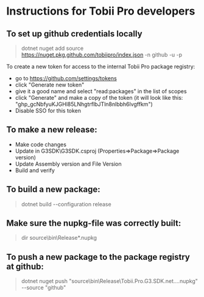 # Instructions for Tobii Pro developers

## To set up github credentials locally

> dotnet nuget add source https://nuget.pkg.github.com/tobiipro/index.json -n github -u <github user name> -p <github token with access to packages>

To create a new token for access to the internal Tobii Pro package registry: 
* go to https://github.com/settings/tokens
* click "Generate new token"
* give it a good name and select "read:packages" in the list of scopes
* click "Generate" and make a copy of the token (it will look like this: "ghp_gcNbfyuKJGHl85LNhgtrflbJTln8nlbbh6lvgffkm")
* Disable SSO for this token

## To make a new release:

* Make code changes
* Update <Version> in G3SDK\G3SDK.csproj (Properties=>Package=>Package version)
* Update Assembly version and File Version
* Build and verify

## To build a new package:

> dotnet build --configuration release

## Make sure the nupkg-file was correctly built: 

> dir source\bin\Release\*.nupkg

## To push a new package to the package registry at github:

> dotnet nuget push "source\bin\Release\Tobii.Pro.G3.SDK.net.<major>.<minor>.<rev>.nupkg" --source "github"


